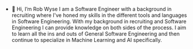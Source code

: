 - 👋 Hi, I’m Rob Wyse I am a Software Engineer with a background in recruiting where I've honed my skills in the different tools and languages in Software Engineering. With my background in recruiting and Software Engineering I can provide knowledge on both sides of the process. I aim to learn all the ins and outs of General Software Engineering and then continue to specialize in Machine Learning and AI specifically.




